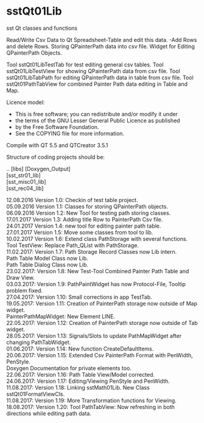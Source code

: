 # sstQt01Lib
sst Qt classes and functions

Read/Write Csv Data to Qt Spreadsheet-Table and edit this data.
   -Add Rows and delete Rows.
Storing QPainterPath data into csv file.
Widget for Editing QPainterPath Objects.

Tool sstQt01LibTestTab for test editing general csv tables.
Tool sstQt01LibTestView for showing QPainterPath data from csv file.
Tool sstQt01LibTabPath for editing QPainterPath data in table from csv file.
Tool sstQt01PathTabView for combined Painter Path data editing in Table and Map.

Licence model:
* This is free software; you can redistribute and/or modify it under
* the terms of the GNU Lesser General Public Licence as published
* by the Free Software Foundation.
* See the COPYING file for more information.

Compile with QT 5.5 and QTCreator 3.5.1

Structure of coding projects should be:

.. [libs]
   [Doxygen_Output] <BR>
   [sst_str01_lib] <BR>
   [sst_misc01_lib] <BR>
   [sst_rec04_lib] <BR>

12.08.2016  Version 1.0: Checkin of test table project. <BR>
05.09.2016  Version 1.1: Classes for storing QPainterPath objects. <BR>
06.09.2016  Version 1.2: New Tool for testing path storing classes. <BR>
17.01.2017  Version 1.3: Adding title Row to PainterPath Csv file. <BR>
24.01.2017  Version 1.4: new tool for editing painter path table. <BR>
27.01.2017  Version 1.5: Move some classes from tool to lib. <BR>
10.02.2017  Version 1.6: Extend class PathStorage with several functions. <BR>
                         Tool TestView: Replace Path_QList with PathStorage. <BR>
11.02.2017: Version 1.7: Path Storage Record Classes now Lib intern. <BR>
                         Path Table Model Class now Lib. <BR>
                         Path Table Dialog Class now Lib. <BR>
23.02.2017: Version 1.8: New Test-Tool Combined Painter Path Table and Draw View. <BR>
03.03.2017: Version 1.9: PathPaintWidget has now Protocol-File, Tooltip problem fixed. <BR>
27.04.2017: Version 1.10: Small corrections in app TestTab. <BR>
19.05.2017: Version 1.11: Creation of PainterPath storage now outside of Map widget. <BR>
                          PainterPathMapWidget: New Element LINE. <BR>
22.05.2017: Version 1.12: Creation of PainterPath storage now outside of Tab widget. <BR>
28.05.2017: Version 1.13: Signals/Slots to update PathMapWidget after changing PathTabWidget.<BR>
01.06.2017: Version 1.14: New function CreateDefaultItems.  <BR>
20.06.2017: Version 1.15: Extended Csv PainterPath Format with PenWidth, PenStyle. <BR>
                          Doxygen Documentation for private elements too. <BR>
22.06.2017: Version 1.16: Path Table View/Model corrected. <BR>
24.06.2017: Version 1.17: Editing/Viewing PenStyle and PenWidth. <BR>
11.08.2017: Version 1.18: Linking sstMath01Lib. New Class sstQt01FormatViewCls. <BR>
11.08.2017: Version 1.19: More Transformation functions for Viewing. <BR>
18.08.2017: Version 1.20: Tool PathTabView: Now refreshing in both directions while editing path data. <BR>

